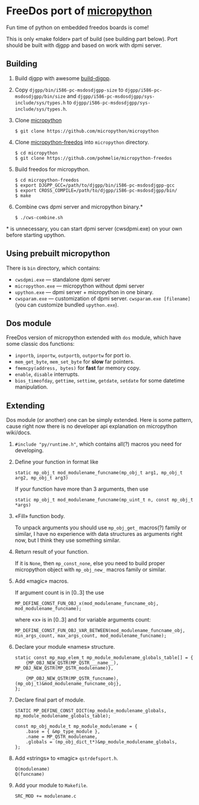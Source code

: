 # FreeDos port of [micropython](https://github.com/micropython/micropython)

Fun time of python on embedded freedos boards is come!

This is only «make folder» part of build (see building part below). Port should be built with djgpp and based on work with dpmi server.

## Building
1. Build djgpp with awesome [build-djgpp](https://github.com/andrewwutw/build-djgpp).
2. Copy `djgpp/bin/i586-pc-msdosdjgpp-size` to `djgpp/i586-pc-msdosdjgpp/bin/size` and `djgpp/i586-pc-msdosdjgpp/sys-include/sys/types.h` to `djgpp/i586-pc-msdosdjgpp/sys-include/sys/types.h`.
3. Clone [micropython](https://github.com/micropython/micropython)
    ```
    $ git clone https://github.com/micropython/micropython
    ```

4. Clone [micropython-freedos](https://github.com/pohmelie/micropython-freedos) into `micropython` directory.
    ```
    $ cd micropython
    $ git clone https://github.com/pohmelie/micropython-freedos
    ```

5. Build freedos for micropython.
    ```
    $ cd micropython-freedos
    $ export DJGPP_GCC=/path/to/djgpp/bin/i586-pc-msdosdjgpp-gcc
    $ export CROSS_COMPILE=/path/to/djgpp/i586-pc-msdosdjgpp/bin/
    $ make
    ```

6. Combine cws dpmi server and micropython binary.*
    ```
    $ ./cws-combine.sh
    ```

\* is unnecessary, you can start dpmi server (cwsdpmi.exe) on your own before starting upython.

## Using prebuilt micropython
There is `bin` directory, which contains:
* `cwsdpmi.exe` — standalone dpmi server
* `micropython.exe` — micropython without dpmi server
* `upython.exe` — dpmi server + micropython in one binary.
* `cwsparam.exe` — customization of dpmi server. `cwsparam.exe [filename]` (you can customize bundled `upython.exe`).

## Dos module
FreeDos version of micropython extended with
`dos` module, which have some classic dos functions:
* `inportb`, `inportw`, `outportb`, `outportw` for port io.
* `mem_get_byte`, `mem_set_byte` for **slow** far pointers.
* `fmemcpy(address, bytes)` for **fast** far memory copy.
* `enable`, `disable` interrupts.
* `bios_timeofday`, `gettime`, `settime`, `getdate`, `setdate` for some datetime manipulation.

## Extending
Dos module (or another) one can be simply extended. Here is some pattern, cause right now there is no developer api explanation on micropython wiki/docs.

1. `#include "py/runtime.h"`, which contains all(?) macros you need for developing.
2. Define your function in format like

    `static mp_obj_t mod_modulename_funcname(mp_obj_t arg1, mp_obj_t arg2, mp_obj_t arg3)`

    If your function have more than 3 arguments, then use

    `static mp_obj_t mod_modulename_funcname(mp_uint_t n, const mp_obj_t *args)`

3. «Fill» function body.

    To unpack arguments you should use `mp_obj_get_` macros(?) family or similar, I have no experience with data structures as arguments right now, but I think they use something similar.

4. Return result of your function.

    If it is `None`, then `mp_const_none`, else you need to build proper micropython object with `mp_obj_new_` macros family or similar.

5. Add «magic» macros.

    If argument count is in [0..3] the use

    `MP_DEFINE_CONST_FUN_OBJ_x(mod_modulename_funcname_obj, mod_modulename_funcname);`

    where «x» is in [0..3] and for variable arguments count:

    `MP_DEFINE_CONST_FUN_OBJ_VAR_BETWEEN(mod_modulename_funcname_obj, min_args_count, max_args_count, mod_modulename_funcname);`

6. Declare your module «names» structure.

    ```
    static const mp_map_elem_t mp_module_modulename_globals_table[] = {
        {MP_OBJ_NEW_QSTR(MP_QSTR___name__), MP_OBJ_NEW_QSTR(MP_QSTR_modulename)},

        {MP_OBJ_NEW_QSTR(MP_QSTR_funcname), (mp_obj_t)&mod_modulename_funcname_obj},
    };
    ```

7. Declare final part of module.

    ```
    STATIC MP_DEFINE_CONST_DICT(mp_module_modulename_globals, mp_module_modulename_globals_table);

    const mp_obj_module_t mp_module_modulename = {
        .base = { &mp_type_module },
        .name = MP_QSTR_modulename,
        .globals = (mp_obj_dict_t*)&mp_module_modulename_globals,
    };
    ```
8. Add «strings» to «magic» `qstrdefsport.h`.

    ```
    Q(modulename)
    Q(funcname)
    ```

9. Add your module to `Makefile`.

    ```
    SRC_MOD += modulename.c
    ```
